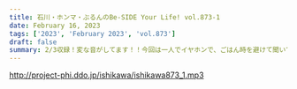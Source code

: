 ```yaml
---
title: 石川・ホンマ・ぶるんのBe-SIDE Your Life! vol.873-1
date: February 16, 2023
tags: ['2023', 'February 2023', 'vol.873']
draft: false
summary: 2/3収録！変な音がしてます！！今回は一人でイヤホンで、ごはん時を避けて聞いて下さい！
---
```


http://project-phi.ddo.jp/ishikawa/ishikawa873_1.mp3